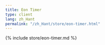 ```yaml
---
title: Eon Timer
type: client
lang: zh_Hant
permalink: "/zh_Hant/store/eon-timer.html"
---
```


{% include store/eon-timer.md %}
  
